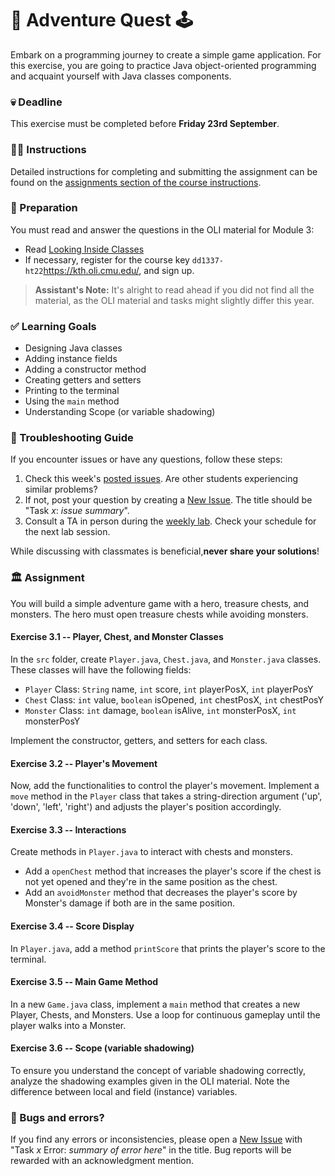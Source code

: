 # 🏰 Adventure Quest 🕹️ 

Embark on a programming journey to create a simple game application. For this exercise, you are going to practice Java object-oriented programming and acquaint yourself with Java classes components.

### 💀 Deadline
This exercise must be completed before **Friday 23rd September**.

### 👩‍🏫 Instructions
Detailed instructions for completing and submitting the assignment can be found on the [assignments section of the course instructions](https://gits-15.sys.kth.se/inda-22/course-instructions#assignments).

### 📝 Preparation
You must read and answer the questions in the OLI material for Module 3:

- Read [Looking Inside Classes](https://kth.oli.cmu.edu/jcourse/webui/syllabus/module.do?context=f98f7979851fee529f9072a1321c6c43)
- If necessary, register for the course key `dd1337-ht22`https://kth.oli.cmu.edu/, and sign up.

> **Assistant's Note:** It's alright to read ahead if you did not find all the material, as the OLI material and tasks might slightly differ this year.

### ✅ Learning Goals

- Designing Java classes
- Adding instance fields
- Adding a constructor method
- Creating getters and setters
- Printing to the terminal
- Using the `main` method
- Understanding Scope (or variable shadowing)

### 🚨 Troubleshooting Guide
If you encounter issues or have any questions, follow these steps:

1. Check this week's [posted issues](https://gits-15.sys.kth.se/inda-22/help/issues). Are other students experiencing similar problems?
2. If not, post your question by creating a [New Issue](https://gits-15.sys.kth.se/inda-22/help/issues/new). The title should be "Task *x*: *issue summary*".
3. Consult a TA in person during the [weekly lab](https://queue.csc.kth.se/Queue/INDA). Check your schedule for the next lab session.

While discussing with classmates is beneficial,**never share your solutions**!

### 🏛 Assignment

You will build a simple adventure game with a hero, treasure chests, and monsters. The hero must open treasure chests while avoiding monsters. 

#### Exercise 3.1 -- Player, Chest, and Monster Classes

In the `src` folder, create `Player.java`, `Chest.java`, and `Monster.java` classes. These classes will have the following fields:

- `Player` Class: `String` name, `int` score, `int` playerPosX, `int` playerPosY
- `Chest` Class: `int` value, `boolean` isOpened, `int` chestPosX, `int` chestPosY
- `Monster` Class: `int` damage, `boolean` isAlive, `int` monsterPosX, `int` monsterPosY

Implement the constructor, getters, and setters for each class. 

#### Exercise 3.2 -- Player's Movement

Now, add the functionalities to control the player's movement. Implement a `move` method in the `Player` class that takes a string-direction argument ('up', 'down', 'left', 'right') and adjusts the player's position accordingly. 

#### Exercise 3.3 -- Interactions

Create methods in `Player.java` to interact with chests and monsters. 

- Add a `openChest` method that increases the player's score if the chest is not yet opened and they're in the same position as the chest.
- Add an `avoidMonster` method that decreases the player's score by Monster's damage if both are in the same position.

#### Exercise 3.4 -- Score Display

In `Player.java`, add a method `printScore` that prints the player's score to the terminal.

#### Exercise 3.5 -- Main Game Method

In a new `Game.java` class, implement a `main` method that creates a new Player, Chests, and Monsters. Use a loop for continuous gameplay until the player walks into a Monster.

#### Exercise 3.6 -- Scope (variable shadowing)

To ensure you understand the concept of variable shadowing correctly, analyze the shadowing examples given in the OLI material. Note the difference between local and field (instance) variables.

### 🐞 Bugs and errors?
If you find any errors or inconsistencies, please open a [New Issue](https://gits-15.sys.kth.se/inda-22/help/issues/new) with "Task *x* Error: *summary of error here*" in the title. Bug reports will be rewarded with an acknowledgment mention.